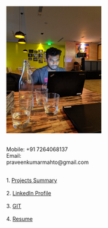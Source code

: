 <div class="row" style="height:500px">
  <div class="column" style="width:50%">
    <img src="/images/my_pic.jpg" alt="Avatar" style="width:300px"><br>
    <br><p>
    Mobile: +91 7264068137<br>
    Email:  praveenkumarmahto@gmail.com
    </p>
  </div>
  <div class="column" style="width:50%">
     <br>
    1. <a href="www.google.com">Projects Summary</a><br><br>
    2. <a href="https://www.linkedin.com/in/praveenkumarmahto">LinkedIn Profile</a> <br><br>
    3. <a href="https://github.com/praveenkumarmahto?tab=repositories">GIT</a><br><br>
    4. <a href="www.google.com">Resume</a>
    <br><br>
  </div>
</div>
